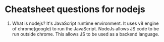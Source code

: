 # Cheatsheet questions for nodejs
1. What is nodejs?
It's JavaScript runtime environment. It uses v8 engine of chrome(google) to run the JavaScript. NodeJs allows JS code to be run outside chrome. This allows JS to be used as a backend language.

